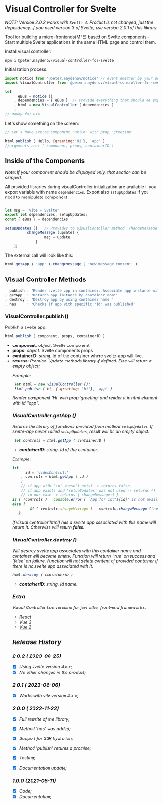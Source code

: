# Visual Controller for Svelte

*NOTE: Version 2.0.2 works with `Svelte 4`. Product is not changed, just the dependency. If you need version 3 of Svelte, use version 2.0.1 of this library.*

Tool for building a micro-frontends(MFE) based on Svelte components - Start multiple Svelte applications in the same HTML page and control them.

Install visual controller:
```
npm i @peter.naydenov/visual-controller-for-svelte
```

Initialization process:
```js
import notice from '@peter.naydenov/notice' // event emitter by your personal choice.
import VisualController from '@peter.naydenov/visual-controller-for-svelte'

let 
      eBus = notice ()
    , dependencies = { eBus }  // Provide everything that should be exposed to components 
    , html = new VisualController ( dependencies ) 
    ;
// Ready for use...
```

Let's show something on the screen:
```js
// Let's have svelte component 'Hello' with prop 'greeting'

html.publish ( Hello, {greeting:'Hi'}, 'app' )
//arguments are: ( component, props, containerID )
```

## Inside of the Components

*Note: If your component should be displayed only, that section can be skipped.*

All provided libraries during visualController initialization are available if you export variable with name `dependencies`. Export also `setupUpdates` if you need to manipulate component 

```js

let msg = 'Vite + Svelte'
export let dependencies, setupUpdates;
const { eBus } = dependencies

setupUpdates ({   // Provides to visualContoller method 'changeMessage' 
          changeMessage (update) {
                  msg = update
              }
    })
```

The external call will look like this:

```js
html.getApp ( 'app' ).changeMessage ( 'New message content' )
```




## Visual Controller Methods
```js
  publish : 'Render svelte app in container. Associate app instance with the container.'
, getApp  : 'Returns app instance by container name'
, destroy : 'Destroy app by using container name '
, has     : 'Checks if app with specific "id" was published'
```



### VisualController.publish ()
Publish a svelte app.
```js
html.publish ( component, props, containerID )
```
- **component**: *object*. Svelte component
- **props**: *object*. Svelte components props
- **containerID**: *string*. Id of the container where svelte-app will live.
- **returns**: *Promise<Object>*. Update methods library if defined. Else will return a empty object;

Example:
```js
 let html = new VisualController ();
 html.publish ( Hi, { greeting: 'hi'}, 'app' )
```

Render component 'Hi' with prop 'greeting' and render it in html element with id "app".





### VisualController.getApp ()
Returns the library of functions provided from method `setupUpdates`. If svelte-app never called `setupUpdates`, result will be an empty object.

```js
 let controls = html.getApp ( containerID )
```
- **containerID**: *string*. Id of the container.

Example:
```js
let 
      id = 'videoControls'
    , controls = html.getApp ( id )
    ;
    // if app with 'id' doesn't exist -> returns false, 
    // if app exists and 'setupUpdates' was not used -> returns {}
    // in our case -> returns { changeMessage:f }
if ( !controls )   console.error ( `App for id:"${id}" is not available` )
else {
        if ( controls.changeMessage )   controls.changeMessage ('new title') 
   }
```
If visual controller(html) has a svelte app associated with this name will return it. Otherwise will return **false**.





### VisualController.destroy ()
Will destroy svelte app associated with this container name and container will become empty. Function will return 'true' on success and 'false' on failure. 
Function will not delete content of provided container if there is no svelte app associated with it.

```js
html.destroy ( containerID )
```
- **containerID**: *string*. Id name.



### Extra

Visual Controller has versions for few other front-end frameworks:
- [React](https://github.com/PeterNaydenov/visual-controller-for-react) 
- [Vue 3](https://github.com/PeterNaydenov/visual-controller-for-vue3)
- [Vue 2](https://github.com/PeterNaydenov/visual-controller-for-vue)





## Release History


### 2.0.2 ( 2023-06-25)
- [x] Using svelte version 4.x.x;
- [x] No other changes in the product;

### 2.0.1 ( 2023-06-06)
- [x] Works with vite version 4.x.x;

### 2.0.0 ( 2022-11-22)
- [x] Full rewrite of the library;
- [x] Method 'has' was added;
- [x] Support for SSR hydration;
- [x] Method 'publish' returns a promise;
- [x] Testing;
- [x] Documentation update;



### 1.0.0 (2021-05-11)
- [x] Code;
- [x] Documentation;